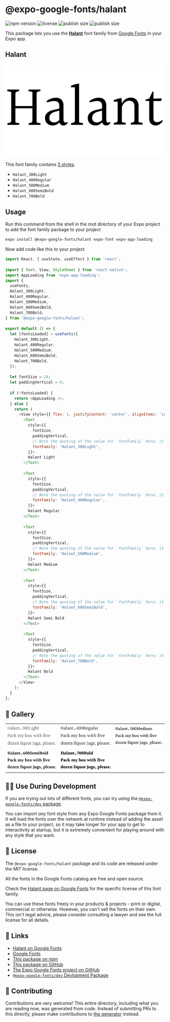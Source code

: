 # @expo-google-fonts/halant

![npm version](https://flat.badgen.net/npm/v/@expo-google-fonts/halant)
![license](https://flat.badgen.net/github/license/expo/google-fonts)
![publish size](https://flat.badgen.net/packagephobia/install/@expo-google-fonts/halant)
![publish size](https://flat.badgen.net/packagephobia/publish/@expo-google-fonts/halant)

This package lets you use the [**Halant**](https://fonts.google.com/specimen/Halant) font family from [Google Fonts](https://fonts.google.com/) in your Expo app.

## Halant

![Halant](./font-family.png)

This font family contains [5 styles](#-gallery).

- `Halant_300Light`
- `Halant_400Regular`
- `Halant_500Medium`
- `Halant_600SemiBold`
- `Halant_700Bold`

## Usage

Run this command from the shell in the root directory of your Expo project to add the font family package to your project
```sh
expo install @expo-google-fonts/halant expo-font expo-app-loading
```

Now add code like this to your project
```js
import React, { useState, useEffect } from 'react';

import { Text, View, StyleSheet } from 'react-native';
import AppLoading from 'expo-app-loading';
import {
  useFonts,
  Halant_300Light,
  Halant_400Regular,
  Halant_500Medium,
  Halant_600SemiBold,
  Halant_700Bold,
} from '@expo-google-fonts/halant';

export default () => {
  let [fontsLoaded] = useFonts({
    Halant_300Light,
    Halant_400Regular,
    Halant_500Medium,
    Halant_600SemiBold,
    Halant_700Bold,
  });

  let fontSize = 24;
  let paddingVertical = 6;

  if (!fontsLoaded) {
    return <AppLoading />;
  } else {
    return (
      <View style={{ flex: 1, justifyContent: 'center', alignItems: 'center' }}>
        <Text
          style={{
            fontSize,
            paddingVertical,
            // Note the quoting of the value for `fontFamily` here; it expects a string!
            fontFamily: 'Halant_300Light',
          }}>
          Halant Light
        </Text>

        <Text
          style={{
            fontSize,
            paddingVertical,
            // Note the quoting of the value for `fontFamily` here; it expects a string!
            fontFamily: 'Halant_400Regular',
          }}>
          Halant Regular
        </Text>

        <Text
          style={{
            fontSize,
            paddingVertical,
            // Note the quoting of the value for `fontFamily` here; it expects a string!
            fontFamily: 'Halant_500Medium',
          }}>
          Halant Medium
        </Text>

        <Text
          style={{
            fontSize,
            paddingVertical,
            // Note the quoting of the value for `fontFamily` here; it expects a string!
            fontFamily: 'Halant_600SemiBold',
          }}>
          Halant Semi Bold
        </Text>

        <Text
          style={{
            fontSize,
            paddingVertical,
            // Note the quoting of the value for `fontFamily` here; it expects a string!
            fontFamily: 'Halant_700Bold',
          }}>
          Halant Bold
        </Text>
      </View>
    );
  }
};

```

## 🔡 Gallery


||||
|-|-|-|
|![Halant_300Light](./Halant_300Light.ttf.png)|![Halant_400Regular](./Halant_400Regular.ttf.png)|![Halant_500Medium](./Halant_500Medium.ttf.png)||
|![Halant_600SemiBold](./Halant_600SemiBold.ttf.png)|![Halant_700Bold](./Halant_700Bold.ttf.png)|||


## 👩‍💻 Use During Development

If you are trying out lots of different fonts, you can try using the [`@expo-google-fonts/dev` package](https://github.com/expo/google-fonts/tree/master/font-packages/dev#readme).

You can import *any* font style from any Expo Google Fonts package from it. It will load the fonts
over the network at runtime instead of adding the asset as a file to your project, so it may take longer
for your app to get to interactivity at startup, but it is extremely convenient
for playing around with any style that you want.

## 📖 License

The `@expo-google-fonts/halant` package and its code are released under the MIT license.

All the fonts in the Google Fonts catalog are free and open source.

Check the [Halant page on Google Fonts](https://fonts.google.com/specimen/Halant) for the specific license of this font family.

You can use these fonts freely in your products & projects - print or digital, commercial or otherwise. However, you can't sell the fonts on their own. This isn't legal advice, please consider consulting a lawyer and see the full license for all details.

## 🔗 Links

- [Halant on Google Fonts](https://fonts.google.com/specimen/Halant)
- [Google Fonts](https://fonts.google.com/)
- [This package on npm](https://www.npmjs.com/package/@expo-google-fonts/halant)
- [This package on GitHub](https://github.com/expo/google-fonts/tree/master/font-packages/halant)
- [The Expo Google Fonts project on GitHub](https://github.com/expo/google-fonts)
- [`@expo-google-fonts/dev` Devlopment Package](https://github.com/expo/google-fonts/tree/master/font-packages/dev)

## 🤝 Contributing

Contributions are very welcome! This entire directory, including what you are reading now, was generated from code. Instead of submitting PRs to this directly, please make contributions to [the generator](https://github.com/expo/google-fonts/tree/master/packages/generator) instead.
